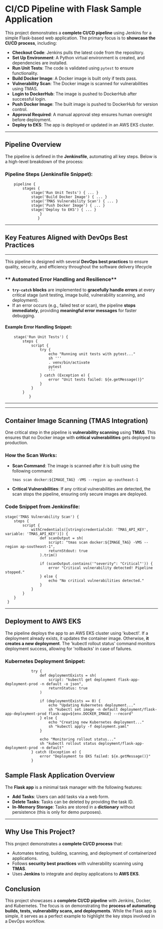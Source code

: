 # **CI/CD Pipeline with Flask Sample Application**

This project demonstrates a **complete CI/CD pipeline** using Jenkins for a simple Flask-based web application. The primary focus is to **showcase the CI/CD process**, including:

* **Checkout Code**: Jenkins pulls the latest code from the repository.
* **Set Up Environment**: A Python virtual environment is created, and dependencies are installed.
* **Run Unit Tests**: The code is validated using `pytest` to ensure functionality.
* **Build Docker Image**: A Docker image is built only if tests pass.
* **Vulnerability Scan**: The Docker image is scanned for vulnerabilities using TMAS.
* **Login to DockerHub**: The image is pushed to DockerHub after successful login.
* **Push Docker Image**: The built image is pushed to DockerHub for version control.
* **Approval Required**: A manual approval step ensures human oversight before deployment.
* **Deploy to EKS**: The app is deployed or updated in an AWS EKS cluster.

---

## **Pipeline Overview**

The pipeline is defined in the **Jenkinsfile**, automating all key steps. Below is a high-level breakdown of the process:

### **Pipeline Steps (Jenkinsfile Snippet):**
		pipeline {
			stages {
				stage('Run Unit Tests') { ... }
				stage('Build Docker Image') { ... }
				stage('TMAS Vulnerability Scan') { ... }
				stage('Push Docker Image') { ... }
		 		stage('Deploy to EKS') { ... }
		         	}
        		   }

------

## **Key Features Aligned with DevOps Best Practices**
------------------------------------------------------

This pipeline is designed with several **DevOps best practices** to ensure quality, security, and efficiency throughout the software delivery lifecycle

### ** Automated Error Handling and Resilience**
- **`try-catch` blocks** are implemented to **gracefully handle errors** at every critical stage (unit testing, image build, vulnerability scanning, and deployment).  
- If an error occurs (e.g., failed test or scan), the pipeline **stops immediately**, providing **meaningful error messages** for faster debugging.

#### **Example Error Handling Snippet:**
		stage('Run Unit Tests') {
			steps {
				script {
					try {
						echo "Running unit tests with pytest..."
						sh '''
						. venv/bin/activate
						pytest
						'''
					} catch (Exception e) {
						error "Unit tests failed: ${e.getMessage()}"
					}
				}
			}
	       	   }
  
----------------

------
**Container Image Scanning (TMAS Integration)**
---------------------------------------------


One critical step in the pipeline is **vulnerability scanning** using **TMAS**. This ensures that no Docker image with **critical vulnerabilities** gets deployed to production.

### **How the Scan Works:**

*   **Scan Command**: The image is scanned after it is built using the following command:

        tmas scan docker:${IMAGE_TAG} -VMS --region ap-southeast-1

*   **Critical Vulnerabilities**:   If any critical vulnerabilities are detected, the scan stops the pipeline, ensuring only secure images are deployed.
    


### **Code Snippet from Jenkinsfile:**

    stage('TMAS Vulnerability Scan') {
        steps {
            script {
                withCredentials([string(credentialsId: 'TMAS_API_KEY', variable: 'TMAS_API_KEY')]) {
                    def scanOutput = sh(
                        script: "tmas scan docker:${IMAGE_TAG} -VMS --region ap-southeast-1",
                        returnStdout: true
                    ).trim()
    
                    if (scanOutput.contains('"severity": "Critical"')) {
                        error "Critical vulnerability detected! Pipeline stopped."
                    } else {
                        echo "No critical vulnerabilities detected."
                    }
                }
            }
        }
     }
* * *

**Deployment to AWS EKS**
-------------------------

The pipeline deploys the app to an AWS EKS cluster using 'kubectl'. If a deployment already exists, it updates the container image. Otherwise, **it creates a new deployment**.
The 'kubectl rollout status' command monitors deployment success, allowing for 'rollbacks' in case of failures.

### **Kubernetes Deployment Snippet:**
                try {
                    def deploymentExists = sh(
                        script: "kubectl get deployment flask-app-deployment-prod -n default -o json",
                        returnStatus: true
                    )
                
                    if (deploymentExists == 0) {
                        echo "Updating Kubernetes deployment..."
                        sh "kubectl set image -n default deployment/flask-app-deployment-prod flask-app=${env.DOCKER_IMAGE} --record"
                    } else {
                        echo "Creating new Kubernetes deployment..."
                        sh "kubectl apply -f deployment.yaml"
                    }
                
                    echo "Monitoring rollout status..."
                    sh "kubectl rollout status deployment/flask-app-deployment-prod -n default"
                } catch (Exception e) {
                    error "Deployment to EKS failed: ${e.getMessage()}"
                }

**Sample Flask Application Overview**
-------------------------------------

The **Flask app** is a minimal task manager with the following features:

*   **Add Tasks**: Users can add tasks via a web form.
*   **Delete Tasks**: Tasks can be deleted by providing the task ID.
*   **In-Memory Storage**: Tasks are stored in a **dictionary** without persistence (this is only for demo purposes).


---------------------------------------------------------------------------------------------------------------------------------------------------------

**Why Use This Project?**
-------------------------

This project demonstrates a **complete CI/CD process** that:

*   Automates testing, building, scanning, and deployment of containerized applications.
*   Follows **security best practices** with vulnerability scanning using **TMAS**.
*   Uses **Jenkins** to integrate and deploy applications to **AWS EKS**.

**Conclusion**
--------------

This project showcases a **complete CI/CD pipeline** with Jenkins, Docker, and Kubernetes. The focus is on demonstrating the **process of automating builds, tests, vulnerability scans, and deployments**. While the Flask app is simple, it serves as a perfect example to highlight the key steps involved in a DevOps workflow.
  

